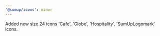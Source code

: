 ```yaml
---
'@sumup/icons': minor
---
```


Added new size 24 icons 'Cafe', 'Globe', 'Hospitality', 'SumUpLogomark' icons.
